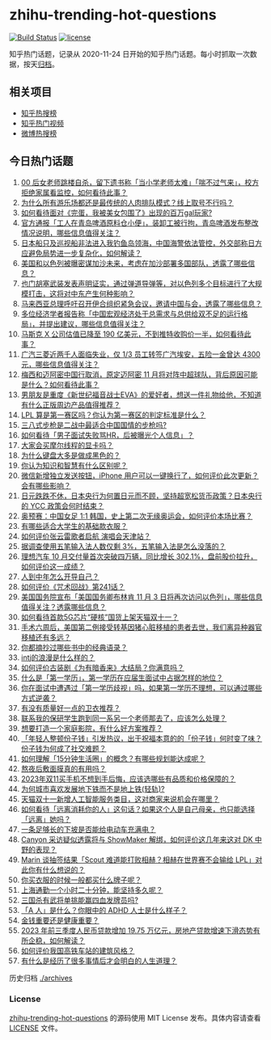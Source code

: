 # zhihu-trending-hot-questions

[![Build Status](https://github.com/justjavac/zhihu-trending-hot-questions/workflows/ci/badge.svg?branch=master)](https://github.com/justjavac/zhihu-trending-hot-questions/actions)
[![license](https://img.shields.io/github/license/justjavac/zhihu-trending-hot-questions)](https://github.com/justjavac/zhihu-trending-hot-questions/blob/master/LICENSE)

知乎热门话题，记录从 2020-11-24
日开始的知乎热门话题。每小时抓取一次数据，按天[归档](./archives)。

## 相关项目

- [知乎热搜榜](https://github.com/justjavac/zhihu-trending-top-search)
- [知乎热门视频](https://github.com/justjavac/zhihu-trending-hot-video)
- [微博热搜榜](https://github.com/justjavac/weibo-trending-hot-search)

## 今日热门话题

<!-- BEGIN -->
<!-- 最后更新时间 Thu Nov 02 2023 04:15:28 GMT+0800 (China Standard Time) -->

1. [00 后女老师跳楼自杀，留下遗书称「当小学老师太难」「喘不过气来」，校方拒绝家属看监控，如何看待此事？](https://www.zhihu.com/question/628641297)
1. [为什么所有游乐场都还是最传统的人肉排队模式？线上取号不行吗？](https://www.zhihu.com/question/628280990)
1. [如何看待面对《完蛋，我被美女包围了》出现的百万gal玩家?](https://www.zhihu.com/question/628603920)
1. [官方通报「工人在青岛啤酒原料仓小便」，装卸工被行拘，青岛啤酒发布整改情况说明，哪些信息值得关注？](https://www.zhihu.com/question/628697191)
1. [日本船只及巡视船非法进入我钓鱼岛领海，中国海警依法管控，外交部称日方应避免局势进一步复杂化，如何解读？](https://www.zhihu.com/question/628658854)
1. [美国和以色列被曝密谋加沙未来，考虑在加沙部署多国部队，透露了哪些信息？](https://www.zhihu.com/question/628663258)
1. [也门胡塞武装发表声明证实，通过弹道导弹等，对以色列多个目标进行了大规模打击，这将对中东产生何种影响？](https://www.zhihu.com/question/628653943)
1. [马来西亚总理呼吁召开伊合组织紧急会议，邀请中国与会，透露了哪些信息？](https://www.zhihu.com/question/628654565)
1. [多位经济学者报告称「中国宏观经济处于总需求与总供给双不足的运行格局」，并提出建议，哪些信息值得关注？](https://www.zhihu.com/question/628638511)
1. [马斯克 X 公司估值已降至 190 亿美元，不到推特收购价一半，如何看待此事？](https://www.zhihu.com/question/628659810)
1. [广汽三菱近两千人面临失业，仅 1/3 员工转签广汽埃安，五险一金曾达 4300 元，哪些信息值得关注？](https://www.zhihu.com/question/628632785)
1. [梅西和迈阿密中国行取消，原定迈阿密 11 月将对阵中超球队，背后原因可能是什么？如何看待此事？](https://www.zhihu.com/question/628690345)
1. [男朋友是重度《新世纪福音战士EVA》的爱好者，想送一件礼物给他，不知道有什么正版周边产品值得推荐？](https://www.zhihu.com/question/623290941)
1. [LPL 算是第一赛区吗？你认为第一赛区的判定标准是什么？](https://www.zhihu.com/question/628641838)
1. [三八式步枪是二战中最适合中国国情的步枪吗?](https://www.zhihu.com/question/567818664)
1. [如何看待「男子面试失败骂HR，后被曝光个人信息」？](https://www.zhihu.com/question/628522879)
1. [大家会买摩尔线程的显卡吗？](https://www.zhihu.com/question/627643467)
1. [为什么键盘大多是做成黑色的？](https://www.zhihu.com/question/627716648)
1. [你认为知识和智慧有什么区别呢？](https://www.zhihu.com/question/628599780)
1. [微信新增独立发送按钮，iPhone 用户可以一键换行了，如何评价此次更新？会有哪些影响？](https://www.zhihu.com/question/628620529)
1. [日元跌跌不休，日本央行为何置日元而不顾，坚持超宽松货币政策？日本央行的 YCC 政策会何时结束？](https://www.zhihu.com/question/628575235)
1. [奥预赛：中国女足 1:1 韩国，史上第二次无缘奥运会，如何评价本场比赛？](https://www.zhihu.com/question/628713977)
1. [有哪些适合大学生的基础款衣服？](https://www.zhihu.com/question/291155855)
1. [如何评价张云雷歌者启航 演唱会天津站？](https://www.zhihu.com/question/628620872)
1. [据调查使用五笔输入法人数仅剩 3%，五笔输入法是怎么没落的？](https://www.zhihu.com/question/562853766)
1. [理想汽车 10 月交付量首次突破四万辆，同比增长 302.1%，盘前股价拉升，如何评价这一成绩？](https://www.zhihu.com/question/628664764)
1. [人到中年怎么开导自己？](https://www.zhihu.com/question/628341075)
1. [如何评价《咒术回战》第241话？](https://www.zhihu.com/question/628657735)
1. [美国国务院宣布「美国国务卿布林肯 11 月 3 日将再次访问以色列」，哪些信息值得关注？透露哪些信息？](https://www.zhihu.com/question/628653728)
1. [如何看待首款5G芯片“硬核”国货上架天猫双十一？](https://www.zhihu.com/question/628643917)
1. [手术六周后，美国第二例接受转基因猪心脏移植的患者去世，我们离异种器官移植还有多远？](https://www.zhihu.com/question/628657741)
1. [你都摘抄过哪些书中的经典语录？](https://www.zhihu.com/question/561792450)
1. [intj的浪漫是什么样的？](https://www.zhihu.com/question/614042253)
1. [如何评价古装剧《为有暗香来》大结局？你满意吗？](https://www.zhihu.com/question/628671383)
1. [什么是「第一学历」，第一学历在应届生面试中占据怎样的地位？](https://www.zhihu.com/question/628578755)
1. [你在面试中遭遇过「第一学历歧视」吗，如果第一学历不理想，可以通过哪些方式逆袭？](https://www.zhihu.com/question/628579593)
1. [有没有质量好一点的卫衣推荐？](https://www.zhihu.com/question/514471324)
1. [联系我的保研学生跑到同一系另一个老师那去了，应该怎么处理？](https://www.zhihu.com/question/627907826)
1. [想要打造一个家庭影院，有什么好方案推荐？](https://www.zhihu.com/question/622906115)
1. [「年轻人整顿份子钱」引发热议，出于祝福本意的的「份子钱」何时变了味？份子钱为何成了社交难题？](https://www.zhihu.com/question/628008375)
1. [如何理解「15分钟生活圈」的概念？有哪些规划能达成呢？](https://www.zhihu.com/question/320835093)
1. [熬夜后敷面膜真的有用吗？](https://www.zhihu.com/question/627475929)
1. [2023年双11买手机不想到手后悔，应该选哪些有品质和价格保障的？](https://www.zhihu.com/question/628646305)
1. [为何城市喜欢发展地下铁而不是地上铁(轻轨)?](https://www.zhihu.com/question/628095222)
1. [天猫双十一新增人工智能服务类目，这对商家来说机会在哪里？](https://www.zhihu.com/question/628666937)
1. [如何看待「远离消耗你的人」这句话？如果这个人是自己母亲，也只能选择「远离」她吗？](https://www.zhihu.com/question/627540477)
1. [一条足够长的下坡是否能给电动车充满电？](https://www.zhihu.com/question/628293792)
1. [Canyon 采访疑似透露将与 ShowMaker 解绑，如何评价这几年来这对 DK 中野的表现？](https://www.zhihu.com/question/628511679)
1. [Marin 谈抽签结果「Scout 难道能打败相赫？相赫在世界赛不会输给 LPL」对此你有什么想说的？](https://www.zhihu.com/question/628511136)
1. [你买衣服的时候一般都买什么牌子呢？](https://www.zhihu.com/question/378557691)
1. [上海通勤一个小时二十分钟，能坚持多久呢？](https://www.zhihu.com/question/628166435)
1. [三国杀有武将单挑能赢四血发牌员吗?](https://www.zhihu.com/question/628305372)
1. [「A 人」是什么？你眼中的 ADHD 人士是什么样子？](https://www.zhihu.com/question/628372857)
1. [金钱重要还是健康重要？](https://www.zhihu.com/question/627976191)
1. [2023 年前三季度人民币贷款增加 19.75 万亿元，房地产贷款增速下滑态势有所企稳，如何解读？](https://www.zhihu.com/question/628660065)
1. [如何评价我国高铁车站的建筑风格？](https://www.zhihu.com/question/627298133)
1. [有什么是经历了很多事情后才会明白的人生道理？](https://www.zhihu.com/question/344324984)

<!-- END -->

历史归档 [./archives](./archives)

### License

[zhihu-trending-hot-questions](https://github.com/justjavac/zhihu-trending-hot-questions)
的源码使用 MIT License 发布。具体内容请查看 [LICENSE](./LICENSE) 文件。
